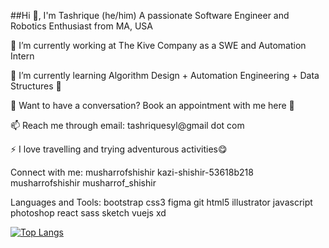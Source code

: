


##Hi 👋, I'm Tashrique (he/him)
A passionate Software Engineer and Robotics Enthusiast from MA, USA


🔭 I’m currently working at The Kive Company as a SWE and Automation Intern

🌱 I’m currently learning Algorithm Design + Automation Engineering + Data Structures 🐸

💬 Want to have a conversation? Book an appointment with me here 👀

📫 Reach me through email: tashriquesyl@gmail dot com

⚡ I love travelling and trying adventurous activities😋

Connect with me:
musharrofshishir kazi-shishir-53618b218 musharrofshishir musharrof_shishir

Languages and Tools:
bootstrap css3 figma git html5 illustrator javascript photoshop react sass sketch vuejs xd

[![Top Langs](https://github-readme-stats.vercel.app/api/top-langs/?username=tashrique)](https://github.com/tashrique/github-readme-stats)
